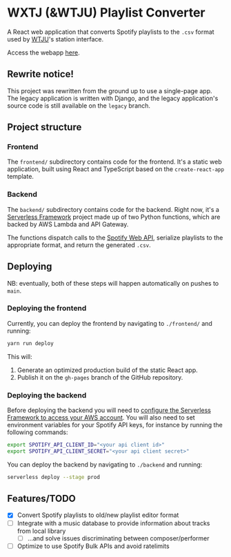 # WXTJ (&WTJU) Playlist Converter
A React web application that converts Spotify playlists to the `.csv` format used by [WTJU](http://wtju.net/)'s station interface.

Access the webapp [here](https://joek13.github.io/wxtj-converter).

## Rewrite notice!
This project was rewritten from the ground up to use a single-page app. The legacy application is written with Django, and the legacy application's source code is still available on the `legacy` branch.


## Project structure

### Frontend
The `frontend/` subdirectory contains code for the frontend. It's a static web application, built using React and TypeScript based on the `create-react-app` template.

### Backend
The `backend/` subdirectory contains code for the backend. Right now, it's a [Serverless Framework](https://www.serverless.com/) project made up of two Python functions, which are backed by AWS Lambda and API Gateway.

The functions dispatch calls to the [Spotify Web API](https://developer.spotify.com/documentation/web-api/), serialize playlists to the appropriate format, and return the generated `.csv`.

## Deploying
NB: eventually, both of these steps will happen automatically on pushes to `main`.

### Deploying the frontend
Currently, you can deploy the frontend by navigating to `./frontend/` and running:

```bash
yarn run deploy
```

This will:
1. Generate an optimized production build of the static React app.
2. Publish it on the `gh-pages` branch of the GitHub repository.

### Deploying the backend
Before deploying the backend you will need to [configure the Serverless Framework to access your AWS account](https://www.serverless.com/framework/docs/providers/aws/guide/credentials). You will also need to set environment variables for your Spotify API keys, for instance by running the following commands:

```bash
export SPOTIFY_API_CLIENT_ID="<your api client id>"
export SPOTIFY_API_CLIENT_SECRET="<your api client secret>"
```

You can deploy the backend by navigating to `./backend` and running:

```bash
serverless deploy --stage prod
```

## Features/TODO
- [x] Convert Spotify playlists to old/new playlist editor format
- [ ] Integrate with a music database to provide information about tracks from local library
    - [ ] ...and solve issues discriminating between composer/performer
- [ ] Optimize to use Spotify Bulk APIs and avoid ratelimits
